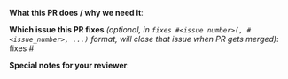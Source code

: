 <!--  Thanks for sending a pull request!  Here are some tips for you:
1. If this is your first time, read our contributor guidelines https://github.com/kubernetes/kubernetes/blob/master/CONTRIBUTING.md and developer guide https://github.com/kubernetes/kubernetes/blob/master/docs/devel/development.md
2. If you want *faster* PR reviews, read how: https://github.com/kubernetes/kubernetes/blob/master/docs/devel/faster_reviews.md
3. Follow the instructions for writing a release note: https://github.com/kubernetes/kubernetes/blob/master/docs/devel/pull-requests.md#release-notes
-->

**What this PR does / why we need it**:

**Which issue this PR fixes** *(optional, in `fixes #<issue number>(, #<issue_number>, ...)` format, will close that issue when PR gets merged)*: fixes #

**Special notes for your reviewer**:
